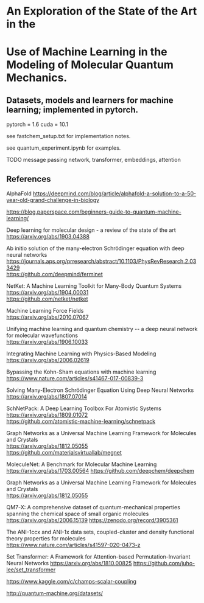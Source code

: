 # An Exploration of the State of the Art in the 
# Use of Machine Learning in the Modeling of Molecular Quantum Mechanics.

## Datasets, models and learners for machine learning; implemented in pytorch.

pytorch = 1.6 cuda = 10.1

see fastchem_setup.txt for implementation notes.

see quantum_experiment.ipynb for examples.

TODO message passing network, transformer, embeddings, attention

## References

AlphaFold
https://deepmind.com/blog/article/alphafold-a-solution-to-a-50-year-old-grand-challenge-in-biology

https://blog.paperspace.com/beginners-guide-to-quantum-machine-learning/

Deep learning for molecular design - a review of the state of the art  
https://arxiv.org/abs/1903.04388

Ab initio solution of the many-electron Schrödinger equation with deep neural networks  
https://journals.aps.org/prresearch/abstract/10.1103/PhysRevResearch.2.033429  
https://github.com/deepmind/ferminet

NetKet: A Machine Learning Toolkit for Many-Body Quantum Systems  
https://arxiv.org/abs/1904.00031  
https://github.com/netket/netket

Machine Learning Force Fields  
https://arxiv.org/abs/2010.07067

Unifying machine learning and quantum chemistry -- a deep neural network for molecular wavefunctions  
https://arxiv.org/abs/1906.10033

Integrating Machine Learning with Physics-Based Modeling  
https://arxiv.org/abs/2006.02619

Bypassing the Kohn-Sham equations with machine learning  
https://www.nature.com/articles/s41467-017-00839-3

Solving Many-Electron Schrödinger Equation Using Deep Neural Networks  
https://arxiv.org/abs/1807.07014

SchNetPack: A Deep Learning Toolbox For Atomistic Systems  
https://arxiv.org/abs/1809.01072  
https://github.com/atomistic-machine-learning/schnetpack

Graph Networks as a Universal Machine Learning Framework for Molecules and Crystals  
https://arxiv.org/abs/1812.05055  
https://github.com/materialsvirtuallab/megnet

MoleculeNet: A Benchmark for Molecular Machine Learning  
https://arxiv.org/abs/1703.00564
https://github.com/deepchem/deepchem

Graph Networks as a Universal Machine Learning Framework for Molecules and Crystals  
https://arxiv.org/abs/1812.05055

QM7-X: A comprehensive dataset of quantum-mechanical properties spanning the chemical space of small organic molecules  
https://arxiv.org/abs/2006.15139
https://zenodo.org/record/3905361

The ANI-1ccx and ANI-1x data sets, coupled-cluster and density functional theory properties for molecules  
https://www.nature.com/articles/s41597-020-0473-z

Set Transformer: A Framework for Attention-based Permutation-Invariant Neural Networks
https://arxiv.org/abs/1810.00825
https://github.com/juho-lee/set_transformer

https://www.kaggle.com/c/champs-scalar-coupling

http://quantum-machine.org/datasets/

